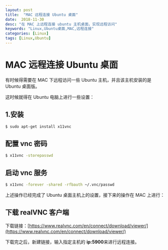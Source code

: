 ```yaml
---
layout: post
title:  "MAC 远程连接 Ubuntu 桌面"
date:  2018-11-30
desc: "在 MAC 上远程连接 ubuntu 主机桌面，实现远程访问"
keywords: "Linux,Ubuntu桌面,MAC,远程连接"
categories: [Linux]
tags: [Linux,Ubuntu]
---
```

# MAC 远程连接 Ubuntu 桌面

有时候得需要在 MAC 下远程访问一些 Ubuntu 主机，并且该主机安装的是 Ubuntu 桌面版。

这时候就得在 Ubuntu 电脑上进行一些设置：

## 1.安装

```bash
$ sudo apt-get install x11vnc
```

## 配置 vnc 密码

```bash
$ x11vnc -storepasswd
```

## 启动 vnc 服务

```bash
$ x11vnc -forever -shared -rfbauth ~/.vnc/passwd
```

上述操作已经完成了 Ubuntu 桌面主机上的设置，接下来的操作在 MAC 上进行：

## 下载 realVNC 客户端

下载链接：[https://www.realvnc.com/en/connect/download/viewer/](https://www.realvnc.com/en/connect/download/viewer/)

下载完之后，新建链接，输入指定主机的 **ip:5900**来进行远程连接。